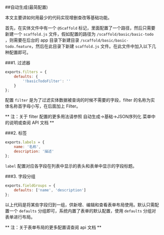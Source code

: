 ##自动生成(最简配置)

本文主要讲如何用最少的代码实现增删查改等基础功能。

首先，在实体文件中有一个 `@Scaffold` 标记，里面配置了一个路径，然后只需要新建一个 `scaffold.js` 文件，假如配置的路径为 `/scaffold/basic/basic-todo` ，则需要在后台的 app 目录下新建目录 `/scaffold/basic/basic-todo.feature`，然后在此目录下新建 `scaffold.js` 文件。在此文件中加入以下几种配置即可。

###1. 过滤器

```javascript
exports.filters = {
    defaults: {
        '!basicTodoFilter': ''
    }
};
```

配置 `filter` 是为了过滤实体数据被查询的时候不需要的字段，filter 的名称为实体名称首字母小写，在后面加上 Filter。

** 注：关于 filter 配置的更多用法请参照 自动生成->基础->JSON序列化 菜单中的说明或查阅 API 文档 **

###2. 标签

```javascript
exports.labels = {
    name: '名称',
    description: '描述'
};
```

`label` 配置对应各字段在列表中显示的表头和表单中显示的字段标题。

###3. 字段分组

```javascript
exports.fieldGroups = {
    defaults: ['name', 'description']
};
```

以上代码是将某些字段归到一组，供新增、编辑和查看表单布局使用。默认只需配置一个 `defaults` 分组即可，系统内置了表单的默认配置，使用 `defaults` 分组对表单进行布局。

** 注：关于表单布局的更多配置请查阅 api 文档 **
